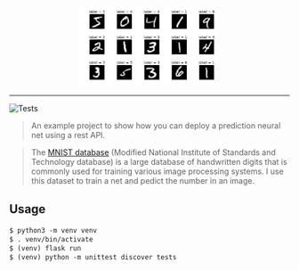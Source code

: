 <p align="center">
  <img src="https://raw.githubusercontent.com/brianbianchi/mnist/master/img/label.png" width="50%">
</p>

--------------------------------------------------------------------

![Tests](https://github.com/brianbianchi/mnist/workflows/Tests/badge.svg)

> An example project to show how you can deploy a prediction neural net using a rest API.

> The [MNIST database](https://en.wikipedia.org/wiki/MNIST_database) (Modified National Institute of Standards and Technology database) is a large database of handwritten digits that is commonly used for training various image processing systems. I use this dataset to train a net and pedict the number in an image.

## Usage

```console
$ python3 -m venv venv
$ . venv/bin/activate 
$ (venv) flask run
$ (venv) python -m unittest discover tests
```